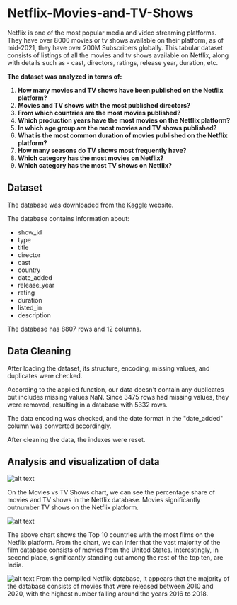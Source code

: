 # Netflix-Movies-and-TV-Shows

Netflix is one of the most popular media and video streaming platforms. They have over 8000 movies or tv shows available on their platform, as of mid-2021, they have over 200M Subscribers globally. This tabular dataset consists of listings of all the movies and tv shows available on Netflix, along with details such as - cast, directors, ratings, release year, duration, etc.

**The dataset was analyzed in terms of:**
1. **How many movies and TV shows have been published on the Netflix platform?**
2. **Movies and TV shows with the most published directors?**
3. **From which countries are the most movies published?**
4. **Which production years have the most movies on the Netflix platform?**
5. **In which age group are the most movies and TV shows published?**
6. **What is the most common duration of movies published on the Netflix platform?**
7. **How many seasons do TV shows most frequently have?**
8. **Which category has the most movies on Netflix?**
9. **Which category has the most TV shows on Netflix?**

## Dataset
The database was downloaded from the [Kaggle](https://www.kaggle.com/datasets/shivamb/netflix-shows) website.

The database contains information about:
* show_id
* type
* title
* director
* cast
* country
* date_added
* release_year
* rating
* duration
* listed_in
* description

The database has 8807 rows and 12 columns.

## Data Cleaning
After loading the dataset, its structure, encoding, missing values, and duplicates were checked. 

According to the applied function, our data doesn't contain any duplicates but includes missing values NaN. Since 3475 rows had missing values, they were removed, resulting in a database with 5332 rows.

The data encoding was checked, and the date format in the "date_added" column was converted accordingly.

After cleaning the data, the indexes were reset.

## Analysis and visualization of data
![alt text](https://github.com/Gdyczko/Netflix_Movies_and_TV_Shows/blob/main/Movies%20vs%20TV%20Shows.png)

On the Movies vs TV Shows chart, we can see the percentage share of movies and TV shows in the Netflix database. Movies significantly outnumber TV shows on the Netflix platform.

![alt text](https://github.com/Gdyczko/Netflix_Movies_and_TV_Shows/blob/main/Top%2010%20Countries.png)

The above chart shows the Top 10 countries with the most films on the Netflix platform. From the chart, we can infer that the vast majority of the film database consists of movies from the United States. Interestingly, in second place, significantly standing out among the rest of the top ten, are India.

![alt text](https://github.com/Gdyczko/Netflix_Movies_and_TV_Shows/blob/main/Distribution%20of%20Release%20Year.png)
From the compiled Netflix database, it appears that the majority of the database consists of movies that were released between 2010 and 2020, with the highest number falling around the years 2016 to 2018.

